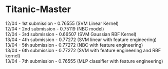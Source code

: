 # Titanic-Master

12/04 - 1st submission - 0.76555 (SVM Linear Kernel)  
12/04 - 2nd submission - 0.75119 (NBC model)  
12/04 - 3rd submission - 0.66507 (SVM Gaussian RBF Kernel)  
13/04 - 4th submission - 0.77272 (SVM linear with feature engineering)  
13/04 - 5th submission - 0.77272 (NBC with feature engineering)  
13/04 - 6th submission - 0.77272 (SVM with feature engineering and RBF kernel)  
13/04 - 7th submission - 0.76555 (MLP classifier with feature engineering)  


